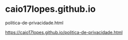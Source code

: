 # caio17lopes.github.io
politica-de-privacidade.html


https://caio17lopes.github.io/politica-de-privacidade.html

